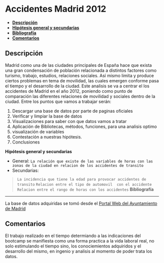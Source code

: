 

# **Accidentes Madrid 2012**
  - [**Descripción**](#descripción)
  - [**Hipótesis general y secundarias**](#hipótesis)
  - [**Bibliografía**](#bibliografía)
  - [**Comentarios**](#comentarios)

**Descripción**
------------

Madrid como una de las ciudades principales de España hace que exista una gran condensación de población relacionada a distintos factores como turismo, trabajo, estudios, relaciones sociales. Así mismo limita y produce ciertos problemas en tema de movilidad, las cuales emergen conforme pasa el tiempo y el desarrollo de la ciudad. 
Este analisis se va a centrar el los accidentes de Madrid en el año 2012, poniendo como punto de comparación las diferentes relaciones de movilidad y sociales dentro de la ciudad.
Entre los puntos que vamos a trabajar serán:

1. Descargar una base de datos por parte de paginas oficiales 
2. Verificar y limpiar la base de datos
3. Visualizaciones para saber con que datos vamos a tratar 
4. Aplicación de Bibliotecas, métodos, funciones, para una analisis optimo
5. visualización de variables
6. Contestación a nuestras hipótesis.
7. Conclusiones

**Hipótesis general y secundarias**
- General: `La relación que existe de las variables de horas con las zonas de la ciudad en relacion de los accidentes de transito`
- Secundarias:  
>`La incidencia que tiene la edad para provocar accidentes de transito`
>`Relacion entre el tipo de automovil  con el accidente`
>`Relacion entre el rango de horas con los accidentes`
**Bibliografía**
----------------------------
La base de datos adquiridas se tomó desde el [Portal Web del Ayuntamiento de Madrid](https://datos.gob.es/en/catalogo/l01280796-accidentes-de-trafico-de-la-ciudad-de-madrid1)


**Comentarios**
----------
El trabajo realizado en el tiempo determiando a las indicaciones del bootcamp se manifiesta como una forma practica a la vida laboral real, no solo estimulando el tiempo sino, los conociemientos adquiridos y el desarrollo del mismo, en ingenio y analisis al momento de poder trata los datos.
